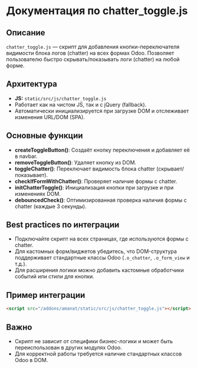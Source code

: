 # Документация по chatter_toggle.js

## Описание
`chatter_toggle.js` — скрипт для добавления кнопки-переключателя видимости блока логов (chatter) на всех формах Odoo. Позволяет пользователю быстро скрывать/показывать логи (chatter) на любой форме.

## Архитектура
- **JS:** `static/src/js/chatter_toggle.js`
- Работает как на чистом JS, так и с jQuery (fallback).
- Автоматически инициализируется при загрузке DOM и отслеживает изменения URL/DOM (SPA).

## Основные функции
- **createToggleButton()**: Создаёт кнопку переключения и добавляет её в navbar.
- **removeToggleButton()**: Удаляет кнопку из DOM.
- **toggleChatter()**: Переключает видимость блока chatter (скрывает/показывает).
- **checkIfFormWithChatter()**: Проверяет наличие формы с chatter.
- **initChatterToggle()**: Инициализация кнопки при загрузке и при изменениях DOM.
- **debouncedCheck()**: Оптимизированная проверка наличия формы с chatter (каждые 3 секунды).

## Best practices по интеграции
- Подключайте скрипт на всех страницах, где используются формы с chatter.
- Для кастомных форм/виджетов убедитесь, что DOM-структура поддерживает стандартные классы Odoo (`.o_chatter`, `.o_form_view` и т.д.).
- Для расширения логики можно добавить кастомные обработчики событий или стили для кнопки.

## Пример интеграции
```html
<script src="/addons/amanat/static/src/js/chatter_toggle.js"></script>
```

## Важно
- Скрипт не зависит от специфики бизнес-логики и может быть переиспользован в других модулях Odoo.
- Для корректной работы требуется наличие стандартных классов Odoo в DOM. 